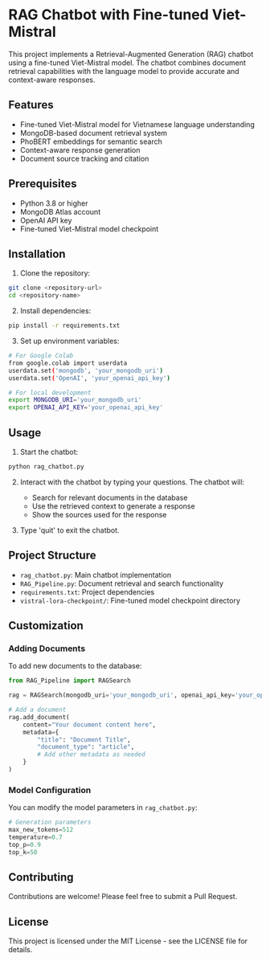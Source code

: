 # RAG Chatbot with Fine-tuned Viet-Mistral

This project implements a Retrieval-Augmented Generation (RAG) chatbot using a fine-tuned Viet-Mistral model. The chatbot combines document retrieval capabilities with the language model to provide accurate and context-aware responses.

## Features

- Fine-tuned Viet-Mistral model for Vietnamese language understanding
- MongoDB-based document retrieval system
- PhoBERT embeddings for semantic search
- Context-aware response generation
- Document source tracking and citation

## Prerequisites

- Python 3.8 or higher
- MongoDB Atlas account
- OpenAI API key
- Fine-tuned Viet-Mistral model checkpoint

## Installation

1. Clone the repository:
```bash
git clone <repository-url>
cd <repository-name>
```

2. Install dependencies:
```bash
pip install -r requirements.txt
```

3. Set up environment variables:
```bash
# For Google Colab
from google.colab import userdata
userdata.set('mongodb', 'your_mongodb_uri')
userdata.set('OpenAI', 'your_openai_api_key')

# For local development
export MONGODB_URI='your_mongodb_uri'
export OPENAI_API_KEY='your_openai_api_key'
```

## Usage

1. Start the chatbot:
```bash
python rag_chatbot.py
```

2. Interact with the chatbot by typing your questions. The chatbot will:
   - Search for relevant documents in the database
   - Use the retrieved context to generate a response
   - Show the sources used for the response

3. Type 'quit' to exit the chatbot.

## Project Structure

- `rag_chatbot.py`: Main chatbot implementation
- `RAG_Pipeline.py`: Document retrieval and search functionality
- `requirements.txt`: Project dependencies
- `vistral-lora-checkpoint/`: Fine-tuned model checkpoint directory

## Customization

### Adding Documents

To add new documents to the database:

```python
from RAG_Pipeline import RAGSearch

rag = RAGSearch(mongodb_uri='your_mongodb_uri', openai_api_key='your_openai_api_key')

# Add a document
rag.add_document(
    content="Your document content here",
    metadata={
        "title": "Document Title",
        "document_type": "article",
        # Add other metadata as needed
    }
)
```

### Model Configuration

You can modify the model parameters in `rag_chatbot.py`:

```python
# Generation parameters
max_new_tokens=512
temperature=0.7
top_p=0.9
top_k=50
```

## Contributing

Contributions are welcome! Please feel free to submit a Pull Request.

## License

This project is licensed under the MIT License - see the LICENSE file for details.
